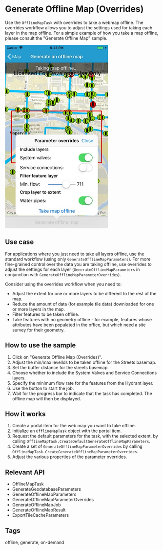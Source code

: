 # Generate Offline Map (Overrides)

Use the `OfflineMapTask` with overrides to take a webmap offline. The overrides workflow allows you to adjust the settings used for taking each layer in the map offline. For a simple example of how you take a map offline, please consult the "Generate Offline Map" sample.

![Image](GenerateOfflineMapWithOverrides.jpg)

## Use case

For applications where you just need to take all layers offline, use the standard workflow (using only `GenerateOfflineMapParameters`). For more fine-grained control over the data you are taking offline, use overrides to adjust the settings for each layer (`GenerateOfflineMapParameters` in conjunction with `GenerateOfflineMapParameterOverrides`).

Consider using the overrides workflow when you need to:

* Adjust the extent for one or more layers to be different to the rest of the map.
* Reduce the amount of data (for example tile data) downloaded for one or more layers in the map.
* Filter features to be taken offline.
* Take features with no geometry offline - for example, features whose attributes have been populated in the office, but which need a site survey for their geometry.

## How to use the sample

1. Click on "Generate Offline Map (Overrides)".
2. Adjust the min/max levelIds to be taken offline for the Streets basemap.
3. Set the buffer distance for the streets basemap. 
4. Choose whether to include the System Valves and Service Connections layers. 
5. Specify the minimum flow rate for the features from the Hydrant layer.
6. Use the button to start the job.
7. Wait for the progress bar to indicate that the task has completed. The offline map will then be displayed.

## How it works

1. Create a portal item for the web map you want to take offline.
2. Initialize an `OfflineMapTask` object with the portal item. 
3. Request the default parameters for the task, with the selected extent, by calling `OfflineMapTask.CreateDefaultGenerateOfflineMapParameters`. 
4. Create a set of `GenerateOfflineMapParameterOverrides` by calling `OfflineMapTask.CreateGenerateOfflineMapParameterOverrides`.
5. Adjust the various properties of the parameter overrides.

## Relevant API

* OfflineMapTask
* GenerateGeodatabaseParameters
* GenerateOfflineMapParameters
* GenerateOfflineMapParameterOverrides
* GenerateOfflineMapJob
* GenerateOfflineMapResult
* ExportTileCacheParameters

## Tags

offline, generate, on-demand